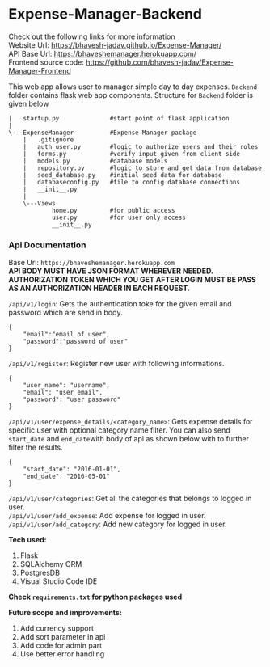 # Expense-Manager-Backend

Check out the following links for more information  
Website Url: https://bhavesh-jadav.github.io/Expense-Manager/  
API Base Url: https://bhaveshemanager.herokuapp.com/  
Frontend source code: https://github.com/bhavesh-jadav/Expense-Manager-Frontend  

This web app allows user to manager simple day to day expenses.
`Backend` folder contains flask web app components. Structure for `Backend` folder is given below

```
|   startup.py              #start point of flask application
|
\---ExpenseManager          #Expense Manager package
    |   .gitignore
    |   auth_user.py        #logic to authorize users and their roles
    |   forms.py            #verify input given from client side
    |   models.py           #database models
    |   repository.py       #logic to store and get data from database
    |   seed_database.py    #initial seed data for database
    |   databaseconfig.py   #file to config database connections
    |   __init__.py
    |
    \---Views
            home.py         #for public access
            user.py         #for user only access
            __init__.py
```
### Api Documentation

Base Url: `https://bhaveshemanager.herokuapp.com`  
**API BODY MUST HAVE JSON FORMAT WHEREVER NEEDED.**  
**AUTHORIZATION TOKEN WHICH YOU GET AFTER LOGIN MUST BE PASS AS AN AUTHORIZATION HEADER IN EACH REQUEST.**

`/api/v1/login`: Gets the authentication toke for the given email and password which are send in body.
```
{
    "email":"email of user",
    "password":"password of user"
}
```  
`/api/v1/register`: Register new user with following informations.
```
{
	"user_name": "username",
	"email": "user email",
	"password": "user password"
}
```  
`/api/v1/user/expense_details/<category_name>`: Gets expense details for specific user with optional category name filter. You can also send `start_date` and `end_date`with body of api as shown below with to further filter the results.
```
{
    "start_date": "2016-01-01",
    "end_date": "2016-05-01"
}
```
`/api/v1/user/categories`: Get all the categories that belongs to logged in user.  
`/api/v1/user/add_expense`: Add expense for logged in user.  
`/api/v1/user/add_category`: Add new category for logged in user.

**Tech used:**  
1. Flask
2. SQLAlchemy ORM
3. PostgresDB
4. Visual Studio Code IDE

**Check `requirements.txt` for python packages used**

**Future scope and improvements:**  
1. Add currency support 
2. Add sort parameter in api
3. Add code for admin part
4. Use better error handling

